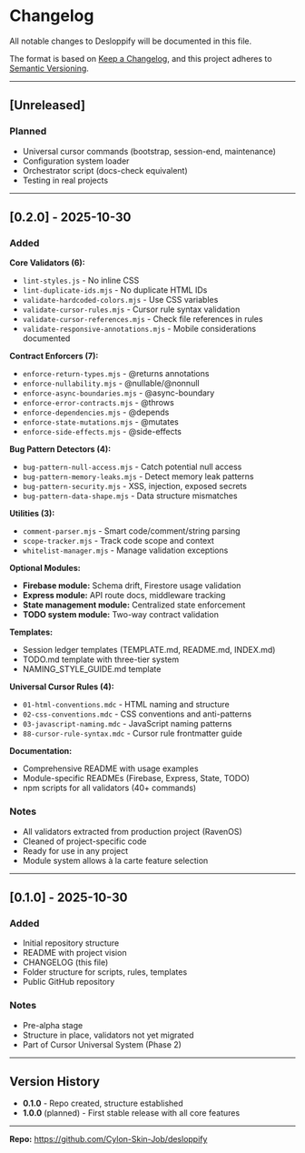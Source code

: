 # Changelog

All notable changes to Desloppify will be documented in this file.

The format is based on [Keep a Changelog](https://keepachangelog.com/en/1.0.0/),
and this project adheres to [Semantic Versioning](https://semver.org/spec/v2.0.0.html).

---

## [Unreleased]

### Planned
- Universal cursor commands (bootstrap, session-end, maintenance)
- Configuration system loader
- Orchestrator script (docs-check equivalent)
- Testing in real projects

---

## [0.2.0] - 2025-10-30

### Added

**Core Validators (6):**
- `lint-styles.js` - No inline CSS
- `lint-duplicate-ids.mjs` - No duplicate HTML IDs
- `validate-hardcoded-colors.mjs` - Use CSS variables
- `validate-cursor-rules.mjs` - Cursor rule syntax validation
- `validate-cursor-references.mjs` - Check file references in rules
- `validate-responsive-annotations.mjs` - Mobile considerations documented

**Contract Enforcers (7):**
- `enforce-return-types.mjs` - @returns annotations
- `enforce-nullability.mjs` - @nullable/@nonnull
- `enforce-async-boundaries.mjs` - @async-boundary
- `enforce-error-contracts.mjs` - @throws
- `enforce-dependencies.mjs` - @depends
- `enforce-state-mutations.mjs` - @mutates
- `enforce-side-effects.mjs` - @side-effects

**Bug Pattern Detectors (4):**
- `bug-pattern-null-access.mjs` - Catch potential null access
- `bug-pattern-memory-leaks.mjs` - Detect memory leak patterns
- `bug-pattern-security.mjs` - XSS, injection, exposed secrets
- `bug-pattern-data-shape.mjs` - Data structure mismatches

**Utilities (3):**
- `comment-parser.mjs` - Smart code/comment/string parsing
- `scope-tracker.mjs` - Track code scope and context
- `whitelist-manager.mjs` - Manage validation exceptions

**Optional Modules:**
- **Firebase module:** Schema drift, Firestore usage validation
- **Express module:** API route docs, middleware tracking
- **State management module:** Centralized state enforcement
- **TODO system module:** Two-way contract validation

**Templates:**
- Session ledger templates (TEMPLATE.md, README.md, INDEX.md)
- TODO.md template with three-tier system
- NAMING_STYLE_GUIDE.md template

**Universal Cursor Rules (4):**
- `01-html-conventions.mdc` - HTML naming and structure
- `02-css-conventions.mdc` - CSS conventions and anti-patterns
- `03-javascript-naming.mdc` - JavaScript naming patterns
- `88-cursor-rule-syntax.mdc` - Cursor rule frontmatter guide

**Documentation:**
- Comprehensive README with usage examples
- Module-specific READMEs (Firebase, Express, State, TODO)
- npm scripts for all validators (40+ commands)

### Notes
- All validators extracted from production project (RavenOS)
- Cleaned of project-specific code
- Ready for use in any project
- Module system allows à la carte feature selection

---

## [0.1.0] - 2025-10-30

### Added
- Initial repository structure
- README with project vision
- CHANGELOG (this file)
- Folder structure for scripts, rules, templates
- Public GitHub repository

### Notes
- Pre-alpha stage
- Structure in place, validators not yet migrated
- Part of Cursor Universal System (Phase 2)

---

## Version History

- **0.1.0** - Repo created, structure established
- **1.0.0** (planned) - First stable release with all core features

---

**Repo:** https://github.com/Cylon-Skin-Job/desloppify

